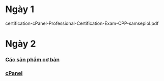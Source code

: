 
# Ngày 1
certification-cPanel-Professional-Certification-Exam-CPP-samsepiol.pdf


# Ngày 2
### [Các sản phẩm cơ bản](https://github.com/TRI4548/Vietnix/blob/main/KienThuc/SanPhamCoBan.md#c%C3%A1c-s%E1%BA%A3n-ph%E1%BA%A9m-c%C6%A1-b%E1%BA%A3n)
### [cPanel](https://github.com/TRI4548/Vietnix/blob/main/KienThuc/cPanel.md#cpanel)
